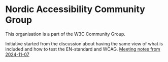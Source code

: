 # Nordic Accessibility Community Group
This organisation is a part of the W3C Community Group.

Initiative started from the discussion about having the same view of what is included and how to test the EN-standard and WCAG. [Meeting notes from 2024-11-07](https://www.w3.org/community/nordic-accessibility/2024/11/07/en-301-549-vs-wcag-gaps-and-bridges-study-group/)
